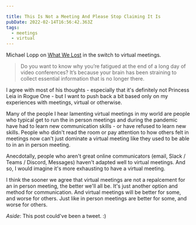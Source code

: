 ```yaml
---

title: This Is Not a Meeting And Please Stop Claiming It Is
pubDate: 2022-02-14T16:56:42.363Z
tags:
  - meetings
  - virtual
---
```

Michael Lopp on [What We Lost](https://randsinrepose.com/archives/what-we-lost/) in the switch to virtual meetings.

> Do you want to know why you’re fatigued at the end of a long day of video conferences? It’s because your brain has been straining to collect essential information that is no longer there.

I agree with most of his thoughts - especially that it's definitely not Princess Leia in Rogue One - but I want to push back a bit based only on my experiences with meetings, virtual or otherwise.

Many of the people I hear lamenting virtual meetings in my world are people who typical get to run the in person meetings and during the pandemic have had to learn new communication skills - or have refused to learn new skills. People who didn't read the room or pay attention to how others felt in meetings now can't just dominate a virtual meeting like they used to be able to in an in person meeting.

Anecdotally, people who aren't great online communicators (email, Slack / Teams / Discord, Messages) haven't adapted well to virtual meetings. And so, I would imagine it's more exhausting to have a virtual meeting.

I think the sooner we agree that virtual meetings are not a repalcement for an in person meeting, the better we'll all be. It's just another option and method for communication. And virtual meetings will be better for some, and worse for others. Just like in person meetings are better for some, and worse for others.

*Aside*: This post could've been a tweet. :)